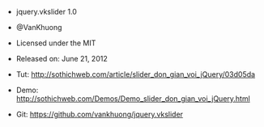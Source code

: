 * jquery.vkslider 1.0

* @VanKhuong
* Licensed under the MIT
* Released on: June 21, 2012

* Tut: http://sothichweb.com/article/slider_don_gian_voi_jQuery/03d05da
* Demo: http://sothichweb.com/Demos/Demo_slider_don_gian_voi_jQuery.html

* Git: https://github.com/vankhuong/jquery.vkslider
